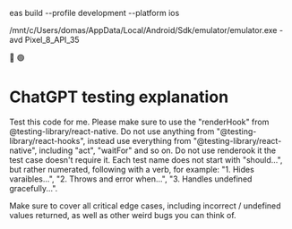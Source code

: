 eas build --profile development --platform ios

/mnt/c/Users/domas/AppData/Local/Android/Sdk/emulator/emulator.exe -avd Pixel_8_API_35

🔴
🟢

# ChatGPT testing explanation

Test this code for me. Please make sure to use the "renderHook" from @testing-library/react-native. Do not use anything from "@testing-library/react-hooks", instead use everything from "@testing-library/react-native", including "act", "waitFor" and so on. Do not use renderook it the test case doesn't require it. Each test name does not start with "should...", but rather numerated, following with a verb, for example: "1. Hides varaibles...", "2. Throws and error when...", "3. Handles undefined gracefully...".

Make sure to cover all critical edge cases, including incorrect / undefined values returned, as well as other weird bugs you can think of.
